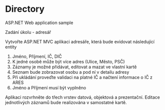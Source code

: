 # Directory
ASP.NET Web application sample

Zadání úkolu - adresář

Vytvořte ASP.NET MVC aplikaci adresáře, která bude evidovat následující entity
1)	Jméno, Příjmení, IČ, DIČ
2)	K jedné osobě může být více adres (Ulice, Město, PSČ)
3)	Záznamy je možné přidávat, editovat a mazat ve vlastní kartě
4)	Seznam bude zobrazovat osobu a pod ní v detailu adresy
5)	Při ukládání proveďte validaci na platné IČ a načtení informace o IČ z ARES
6)	Jméno a Příjmení musí být vyplněno

Aplikaci rozvrhněte do třech vrstev datová, objektová a prezentační.
Editace jednotlivých záznamů bude realizována v samostatné kartě.
